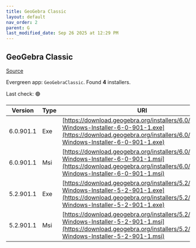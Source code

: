 ```yaml
---
title: GeoGebra Classic
layout: default
nav_order: 2
parent: G
last_modified_date: Sep 26 2025 at 12:29 PM
---
```


## GeoGebra Classic

[Source](https://www.geogebra.org)

Evergreen app: `GeoGebraClassic`. Found **4** installers.

Last check: 🟢

| Version   | Type | URI                                                                                                                                                                            |
| --------- | ---- | ------------------------------------------------------------------------------------------------------------------------------------------------------------------------------ |
| 6.0.901.1 | Exe  | [https://download.geogebra.org/installers/6.0/GeoGebra-Windows-Installer-6-0-901-1.exe](https://download.geogebra.org/installers/6.0/GeoGebra-Windows-Installer-6-0-901-1.exe) |
| 6.0.901.1 | Msi  | [https://download.geogebra.org/installers/6.0/GeoGebra-Windows-Installer-6-0-901-1.msi](https://download.geogebra.org/installers/6.0/GeoGebra-Windows-Installer-6-0-901-1.msi) |
| 5.2.901.1 | Exe  | [https://download.geogebra.org/installers/5.2/GeoGebra-Windows-Installer-5-2-901-1.exe](https://download.geogebra.org/installers/5.2/GeoGebra-Windows-Installer-5-2-901-1.exe) |
| 5.2.901.1 | Msi  | [https://download.geogebra.org/installers/5.2/GeoGebra-Windows-Installer-5-2-901-1.msi](https://download.geogebra.org/installers/5.2/GeoGebra-Windows-Installer-5-2-901-1.msi) |
